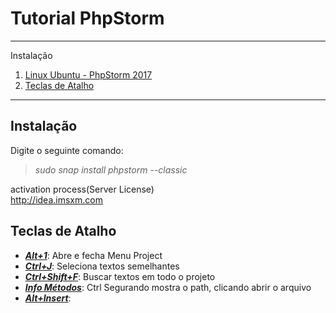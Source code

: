 # Tutorial PhpStorm

*******
Instalação

 1. [Linux Ubuntu - PhpStorm 2017](#linux-ubuntu)
 2. [Teclas de Atalho](#teclas-atalho)

*******

<div id='linux-ubuntu'/>

## Instalação <br>
Digite o seguinte comando:

>*sudo snap install phpstorm --classic*

activation process(Server License)<br>
http://idea.imsxm.com

<div id='teclas-atalho'/>

## Teclas de Atalho <br>

* **[*Alt+1*](#)**: Abre e fecha Menu Project 
* **[*Ctrl+J*](#)**: Seleciona textos semelhantes
* **[*Ctrl+Shift+F*](#)**: Buscar textos em todo o projeto
* **[*Info Métodos*](#)**: Ctrl Segurando mostra o path, clicando abrir o arquivo
* **[*Alt+Insert*](#)**: 


 


